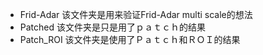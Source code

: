 - Frid-Adar 该文件夹是用来验证Frid-Adar multi scale的想法
- Patched 该文件夹是只是用了ｐａｔｃｈ的结果
- Patch_ROI 该文件夹是使用了Ｐａｔｃｈ和ＲＯＩ的结果